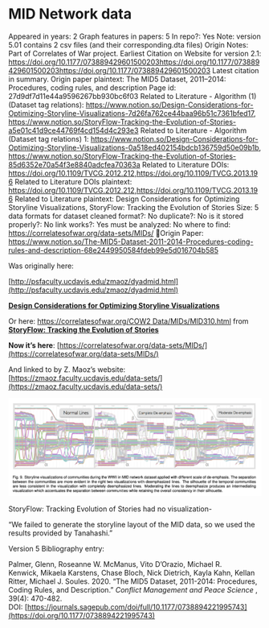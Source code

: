 # MID Network data

Appeared in years: 2
Graph features in papers: 5
In repo?: Yes
Note: version 5.01 contains 2 csv files (and their corresponding.dta files)
Origin Notes: Part of Correlates of War project.
Earliest Citation on Website for version 2.1: https://doi.org/10.1177/073889429601500203https://doi.org/10.1177/073889429601500203https://doi.org/10.1177/073889429601500203
Latest citation in summary.
Origin paper plaintext: The MID5 Dataset, 2011–2014: Procedures, coding rules, and description
Page id: 27d9df7d11e44a9596267bb930bc6f03
Related to Literature - Algorithm (1) (Dataset tag relations): https://www.notion.so/Design-Considerations-for-Optimizing-Storyline-Visualizations-7d26fa762ce44baa96b51c7361bfed17, https://www.notion.so/StoryFlow-Tracking-the-Evolution-of-Stories-a5e01c41d9ce44769f4cd154d4c293e3
Related to Literature - Algorithm (Dataset tag relations) 1: https://www.notion.so/Design-Considerations-for-Optimizing-Storyline-Visualizations-0a518ed402154bdcb136759d50e09b1b, https://www.notion.so/StoryFlow-Tracking-the-Evolution-of-Stories-85d6352e70a54f3e8840adcfea70363a
Related to Literature DOIs: https://doi.org/10.1109/TVCG.2012.212,https://doi.org/10.1109/TVCG.2013.196
Related to Literature DOIs plaintext: https://doi.org/10.1109/TVCG.2012.212,https://doi.org/10.1109/TVCG.2013.196
Related to Literature plaintext: Design Considerations for Optimizing Storyline Visualizations, StoryFlow: Tracking the Evolution of Stories
Size: 5 data formats for dataset
cleaned format?: No
duplicate?: No
is it stored properly?: No
link works?: Yes
must be analyzed: No
where to find: https://correlatesofwar.org/data-sets/MIDs/
🧾Origin Paper: https://www.notion.so/The-MID5-Dataset-2011-2014-Procedures-coding-rules-and-description-68e2449950584fdeb99e5d016704b585

Was originally here:

[http://psfaculty.ucdavis.edu/zmaoz/dyadmid.html](http://psfaculty.ucdavis.edu/zmaoz/dyadmid.html)

[**Design Considerations for Optimizing Storyline Visualizations**](https://www.notion.so/Design-Considerations-for-Optimizing-Storyline-Visualizations-0a518ed402154bdcb136759d50e09b1b) 

Or here: [https://correlatesofwar.org/COW2 Data/MIDs/MID310.html](https://correlatesofwar.org/COW2%20Data/MIDs/MID310.html)
from [**StoryFlow: Tracking the Evolution of Stories**](https://www.notion.so/StoryFlow-Tracking-the-Evolution-of-Stories-85d6352e70a54f3e8840adcfea70363a) 

**Now it’s here**: [https://correlatesofwar.org/data-sets/MIDs/](https://correlatesofwar.org/data-sets/MIDs/)

And linked to by Z. Maoz’s website: [https://zmaoz.faculty.ucdavis.edu/data-sets/](https://zmaoz.faculty.ucdavis.edu/data-sets/)

![Screen Shot 2023-01-21 at 2.41.34 PM.png](MID%20Network%20data%2027d9df7d11e44a9596267bb930bc6f03/Screen_Shot_2023-01-21_at_2.41.34_PM.png)

StoryFlow: Tracking Evolution of Stories had no visualization-

“We failed to generate the storyline layout of the MID
data, so we used the results provided by Tanahashi.”

Version 5 Bibliography entry:

Palmer, Glenn, Roseanne W. McManus, Vito D’Orazio, Michael R. Kenwick, Mikaela Karstens, Chase Bloch, Nick Dietrich, Kayla Kahn, Kellan Ritter, Michael J. Soules. 2020. “The MID5 Dataset, 2011-2014: Procedures, Coding Rules, and Description.” *Conflict Management and Peace Science*
, 39(4): 470-482. DOI: [https://journals.sagepub.com/doi/full/10.1177/0738894221995743](https://doi.org/10.1177/0738894221995743)